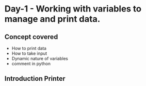 # Day-1 - Working with variables to manage and print data.
## Concept covered
- How to print data
- How to take input
- Dynamic nature of variables
- comment in python
## Introduction Printer